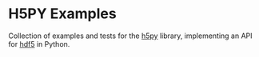 # H5PY Examples

Collection of examples and tests for the [h5py](https://www.h5py.org/) library, implementing an API for [hdf5](https://www.hdfgroup.org/solutions/hdf5/) in Python.
